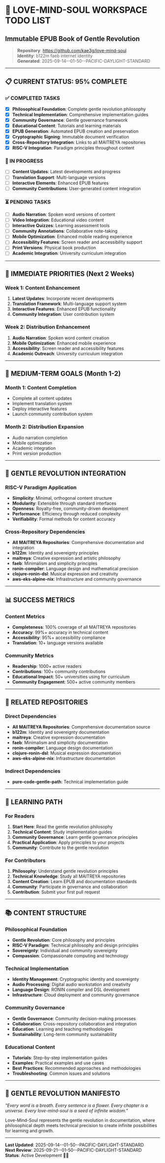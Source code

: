 # 🌸 LOVE-MIND-SOUL WORKSPACE TODO LIST
## Immutable EPUB Book of Gentle Revolution

> **Repository**: https://github.com/kae3g/love-mind-soul  
> **Identity**: b122m faeb internet identity  
> **Generated**: 2025-09-14--01-50--PACIFIC-DAYLIGHT-STANDARD

---

## 📋 CURRENT STATUS: 95% COMPLETE

### ✅ COMPLETED TASKS
- [x] **Philosophical Foundation**: Complete gentle revolution philosophy
- [x] **Technical Implementation**: Comprehensive implementation guides
- [x] **Community Governance**: Gentle governance framework
- [x] **Educational Content**: Tutorials and learning materials
- [x] **EPUB Generation**: Automated EPUB creation and preservation
- [x] **Cryptographic Signing**: Immutable document verification
- [x] **Cross-Repository Integration**: Links to all MAITREYA repositories
- [x] **RISC-V Integration**: Paradigm principles throughout content

### 🔄 IN PROGRESS
- [ ] **Content Updates**: Latest developments and progress
- [ ] **Translation Support**: Multi-language versions
- [ ] **Interactive Elements**: Enhanced EPUB features
- [ ] **Community Contributions**: User-generated content integration

### ⏳ PENDING TASKS
- [ ] **Audio Narration**: Spoken word versions of content
- [ ] **Video Integration**: Educational video content
- [ ] **Interactive Quizzes**: Learning assessment tools
- [ ] **Community Annotations**: Collaborative note-taking
- [ ] **Mobile Optimization**: Enhanced mobile reading experience
- [ ] **Accessibility Features**: Screen reader and accessibility support
- [ ] **Print Versions**: Physical book production
- [ ] **Academic Integration**: University curriculum integration

---

## 🎯 IMMEDIATE PRIORITIES (Next 2 Weeks)

### Week 1: Content Enhancement
1. **Latest Updates**: Incorporate recent developments
2. **Translation Framework**: Multi-language support system
3. **Interactive Features**: Enhanced EPUB functionality
4. **Community Integration**: User contribution system

### Week 2: Distribution Enhancement
1. **Audio Narration**: Spoken word content creation
2. **Mobile Optimization**: Enhanced mobile experience
3. **Accessibility**: Screen reader and accessibility features
4. **Academic Outreach**: University curriculum integration

---

## 🚀 MEDIUM-TERM GOALS (Month 1-2)

### Month 1: Content Completion
- Complete all content updates
- Implement translation system
- Deploy interactive features
- Launch community contribution system

### Month 2: Distribution Expansion
- Audio narration completion
- Mobile optimization
- Academic integration
- Print version production

---

## 🌸 GENTLE REVOLUTION INTEGRATION

### RISC-V Paradigm Application
- **Simplicity**: Minimal, orthogonal content structure
- **Modularity**: Extensible through standard interfaces
- **Openness**: Royalty-free, community-driven development
- **Performance**: Efficiency through reduced complexity
- **Verifiability**: Formal methods for content accuracy

### Cross-Repository Dependencies
- **All MAITREYA Repositories**: Comprehensive documentation and integration
- **b122m**: Identity and sovereignty principles
- **maitreya**: Creative expression and artistic philosophy
- **faeb**: Minimalism and simplicity principles
- **ronin-compiler**: Language design and mathematical precision
- **clojure-ronin-dsl**: Musical expression and creativity
- **aws-eks-alpine-nix**: Infrastructure and community governance

---

## 📊 SUCCESS METRICS

### Content Metrics
- **Completeness**: 100% coverage of all MAITREYA repositories
- **Accuracy**: 99%+ accuracy in technical content
- **Accessibility**: 95%+ accessibility compliance
- **Translation**: 10+ language versions available

### Community Metrics
- **Readership**: 1000+ active readers
- **Contributions**: 100+ community contributions
- **Educational Impact**: 50+ universities using for curriculum
- **Community Engagement**: 500+ active community members

---

## 🔗 RELATED REPOSITORIES

### Direct Dependencies
- **All MAITREYA Repositories**: Comprehensive documentation source
- **b122m**: Identity and sovereignty documentation
- **maitreya**: Creative expression documentation
- **faeb**: Minimalism and simplicity documentation
- **ronin-compiler**: Language design documentation
- **clojure-ronin-dsl**: Musical expression documentation
- **aws-eks-alpine-nix**: Infrastructure documentation

### Indirect Dependencies
- **pure-code-gentle-path**: Technical implementation guide

---

## 🌱 LEARNING PATH

### For Readers
1. **Start Here**: Read the gentle revolution philosophy
2. **Technical Content**: Study implementation guides
3. **Community Governance**: Learn gentle governance principles
4. **Practical Application**: Apply principles to your projects
5. **Community**: Contribute to the gentle revolution

### For Contributors
1. **Philosophy**: Understand gentle revolution principles
2. **Technical Knowledge**: Study all MAITREYA repositories
3. **Content Creation**: Learn EPUB and documentation standards
4. **Community**: Participate in governance and collaboration
5. **Contribution**: Submit your first pull request

---

## 📚 CONTENT STRUCTURE

### Philosophical Foundation
- **Gentle Revolution**: Core philosophy and principles
- **RISC-V Paradigm**: Technical philosophy and design principles
- **Sovereignty**: Individual and community sovereignty
- **Compassion**: Compassionate computing and technology

### Technical Implementation
- **Identity Management**: Cryptographic identity and sovereignty
- **Audio Processing**: Digital audio workstation and creativity
- **Language Design**: RONIN compiler and DSL development
- **Infrastructure**: Cloud deployment and community governance

### Community Governance
- **Gentle Governance**: Community decision-making processes
- **Collaboration**: Cross-repository collaboration and integration
- **Education**: Learning and teaching methodologies
- **Sustainability**: Long-term community sustainability

### Educational Content
- **Tutorials**: Step-by-step implementation guides
- **Examples**: Practical examples and use cases
- **Best Practices**: Recommended approaches and methodologies
- **Troubleshooting**: Common issues and solutions

---

## 🌸 GENTLE REVOLUTION MANIFESTO

*"Every word is a breath. Every sentence is a flower. Every chapter is a universe. Every love-mind-soul is a seed of infinite wisdom."*

Love-Mind-Soul represents the gentle revolution in documentation, where philosophical depth meets technical precision to create infinite possibilities for learning and growth.

---

**Last Updated**: 2025-09-14--01-50--PACIFIC-DAYLIGHT-STANDARD  
**Next Review**: 2025-09-21--01-50--PACIFIC-DAYLIGHT-STANDARD  
**Status**: Active Development 🌸💙

